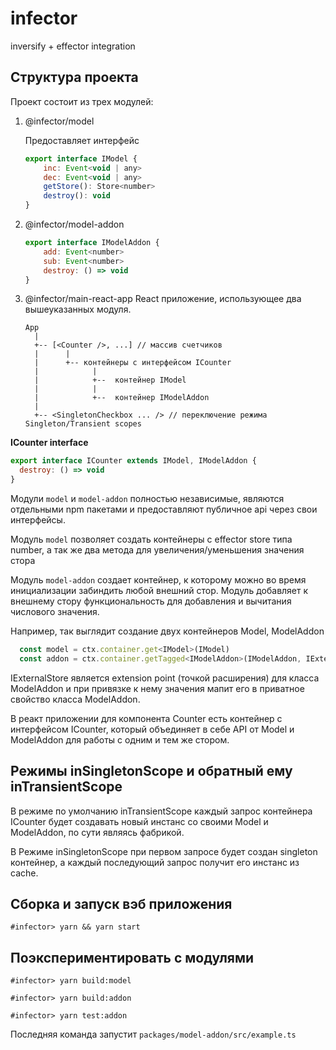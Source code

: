 # infector
inversify + effector integration

## Структура проекта

Проект состоит из трех модулей:

1. @infector/model
   
    Предоставляет интерфейс
    ```js
    export interface IModel {
        inc: Event<void | any>
        dec: Event<void | any>
        getStore(): Store<number>
        destroy(): void
    }
    ```
   
2. @infector/model-addon
   
    ```js
    export interface IModelAddon {
        add: Event<number>
        sub: Event<number>
        destroy: () => void
    }
    ```


3. @infector/main-react-app
    React приложение, использующее два вышеуказанных модуля.

    ```
    App
      |
      +-- [<Counter />, ...] // массив счетчиков
      |      |
      |      +-- контейнеры с интерфейсом ICounter
      |            |
      |            +--  контейнер IModel
      |            |
      |            +--  контейнер IModelAddon
      |
      +-- <SingletonCheckbox ... /> // переключение режима Singleton/Transient scopes
    ```   

**ICounter interface**

```js
export interface ICounter extends IModel, IModelAddon {
  destroy: () => void
}
```

Модули `model` и `model-addon` полностью независимые, являются отдельными npm
пакетами и предоставляют публичное api через свои интерфейсы.

Модуль `model` позволяет создать контейнеры с effector store типа number, 
а так же два метода для увеличения/уменьшения значения стора

Модуль `model-addon` создает контейнер, к которому можно во время инициализации
забиндить любой внешний стор. Модуль добавляет к внешнему стору функциональность
для добавления и вычитания числового значения.

Например, так выглядит создание двух контейнеров Model, ModelAddon

```js
  const model = ctx.container.get<IModel>(IModel)
  const addon = ctx.container.getTagged<IModelAddon>(IModelAddon, IExternalStore, model.getStore())

```

IExternalStore является extension point (точкой расширения) для класса ModelAddon
и при привязке к нему значения мапит его в приватное свойство класса ModelAddon.

В реакт приложении для компонента Counter есть контейнер с интерфейсом ICounter,
который объединяет в себе API от Model и ModelAddon для работы с одним и тем же стором.

## Режимы inSingletonScope и обратный ему inTransientScope

В режиме по умолчанию inTransientScope каждый запрос контейнера
ICounter будет создавать новый инстанс со своими Model и ModelAddon,
по сути являясь фабрикой. 

В Режиме inSingletonScope при первом запросе будет создан singleton контейнер,
а каждый последующий запрос получит его инстанс из cache.

## Сборка и запуск вэб приложения

```shell
#infector> yarn && yarn start
```

## Поэкспериментировать с модулями

```shell
#infector> yarn build:model

#infector> yarn build:addon

#infector> yarn test:addon

```

Последняя команда запустит `packages/model-addon/src/example.ts`
